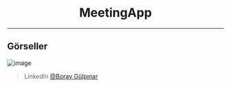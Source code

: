 
<h1 align="center">
  <br>
  MeetingApp
  <br>
</h1>

---

## Görseller
![image](https://github.com/user-attachments/assets/ec29d12c-5a53-4b8c-ab13-4ce87da7794f)





> LinkedIn [@Boray Gülpınar](https://www.linkedin.com/in/boray-gulpinar/)

